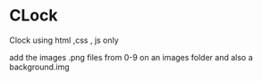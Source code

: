 # CLock
Clock using  html ,css , js only

add the images .png files from 0-9 on an images folder and also a background.img
